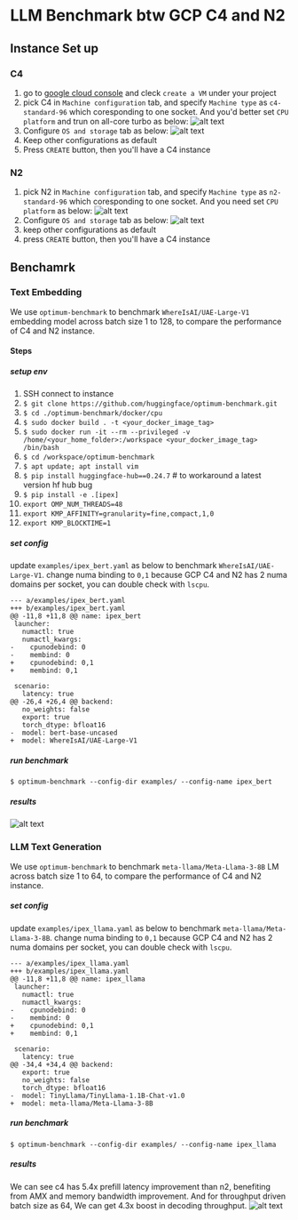 # LLM Benchmark btw GCP C4 and N2

## Instance Set up
### C4
1. go to [google cloud console](https://console.cloud.google.com/) and cleck `create a VM` under your project
2. pick C4 in `Machine configuration` tab, and specify `Machine type` as `c4-standard-96` which coresponding to one socket. And you'd better set `CPU platform` and trun on all-core turbo as below:
   ![alt text](image.png)
3. Configure `OS and storage` tab as below:
   ![alt text](image-1.png)
4. Keep other configurations as default
5. Press `CREATE` button, then you'll have a C4 instance

### N2
1. pick N2 in `Machine configuration` tab, and specify `Machine type` as `n2-standard-96` which coresponding to one socket. And you need set `CPU platform` as below:
    ![alt text](image-2.png)
1. Configure `OS and storage` tab as below:
   ![alt text](image-1.png)
2. keep other configurations as default
3. press `CREATE` button, then you'll have a C4 instance

## Benchamrk
### Text Embedding
We use `optimum-benchmark` to benchmark `WhereIsAI/UAE-Large-V1` embedding model across batch size 1 to 128, to compare the performance of C4 and N2 instance.

#### Steps
##### setup env
1. SSH connect to instance
2. `$ git clone https://github.com/huggingface/optimum-benchmark.git`
3. `$ cd ./optimum-benchmark/docker/cpu`
4. `$ sudo docker build . -t <your_docker_image_tag>`
5. `$ sudo docker run -it --rm --privileged -v /home/<your_home_folder>:/workspace <your_docker_image_tag> /bin/bash`
6. `$ cd /workspace/optimum-benchmark`
7. `$ apt update; apt install vim`
8. `$ pip install huggingface-hub==0.24.7` # to workaround a latest version hf hub bug
9. `$ pip install -e .[ipex]`
10. `export OMP_NUM_THREADS=48`
11. `export KMP_AFFINITY=granularity=fine,compact,1,0`
12. `export KMP_BLOCKTIME=1`

##### set config
update `examples/ipex_bert.yaml` as below to benchmark `WhereIsAI/UAE-Large-V1`. change numa binding to `0,1` because GCP C4 and N2 has 2 numa domains per socket, you can double check with `lscpu`. 

```
--- a/examples/ipex_bert.yaml
+++ b/examples/ipex_bert.yaml
@@ -11,8 +11,8 @@ name: ipex_bert
 launcher:
   numactl: true
   numactl_kwargs:
-    cpunodebind: 0
-    membind: 0
+    cpunodebind: 0,1
+    membind: 0,1
 
 scenario:
   latency: true
@@ -26,4 +26,4 @@ backend:
   no_weights: false
   export: true
   torch_dtype: bfloat16
-  model: bert-base-uncased
+  model: WhereIsAI/UAE-Large-V1
```

##### run benchmark
`$ optimum-benchmark --config-dir examples/ --config-name ipex_bert`

##### results
![alt text](image-3.png)

### LLM Text Generation

We use `optimum-benchmark` to benchmark `meta-llama/Meta-Llama-3-8B` LM across batch size 1 to 64, to compare the performance of C4 and N2 instance.

##### set config
update `examples/ipex_llama.yaml` as below to benchmark `meta-llama/Meta-Llama-3-8B`. change numa binding to `0,1` because GCP C4 and N2 has 2 numa domains per socket, you can double check with `lscpu`. 

```
--- a/examples/ipex_llama.yaml
+++ b/examples/ipex_llama.yaml
@@ -11,8 +11,8 @@ name: ipex_llama
 launcher:
   numactl: true
   numactl_kwargs:
-    cpunodebind: 0
-    membind: 0
+    cpunodebind: 0,1
+    membind: 0,1
 
 scenario:
   latency: true
@@ -34,4 +34,4 @@ backend:
   export: true
   no_weights: false
   torch_dtype: bfloat16
-  model: TinyLlama/TinyLlama-1.1B-Chat-v1.0
+  model: meta-llama/Meta-Llama-3-8B
```

##### run benchmark
`$ optimum-benchmark --config-dir examples/ --config-name ipex_llama`

##### results
We can see c4 has 5.4x prefill latency improvement than n2, benefiting from AMX and memory bandwidth improvement. And for throughput driven batch size as 64, We can get 4.3x boost in decoding throughput.
![alt text](image-4.png)
